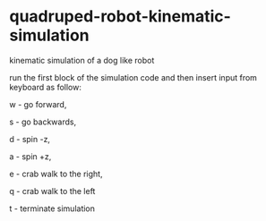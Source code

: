 # quadruped-robot-kinematic-simulation
kinematic simulation of a dog like robot

run the first block of the simulation code and then insert input from keyboard as follow:

w - go forward, 

s - go backwards,
 
d - spin -z, 

a - spin +z, 

e - crab walk to the right, 

q - crab walk to the left

t - terminate simulation

